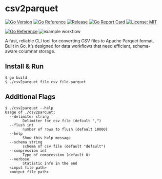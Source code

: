 # csv2parquet

[![Go Version](https://img.shields.io/badge/go-1.21+-blue?logo=go)](https://golang.org/)
[![Go Reference](https://pkg.go.dev/badge/github.com/dbunt1tled/parquet2csv.svg)](https://pkg.go.dev/github.com/dbunt1tled/parquet2csv)
[![Release](https://img.shields.io/github/v/release/dbunt1tled/parquet2csv)](https://github.com/dbunt1tled/github-unfollow/releases)
[![Go Report Card](https://goreportcard.com/badge/github.com/dbunt1tled/parquet2csv)](https://goreportcard.com/report/github.com/dbunt1tled/parquet2csv)
[![License: MIT](https://img.shields.io/badge/License-MIT-yellow.svg)](https://opensource.org/licenses/MIT)

[![Go Reference](https://pkg.go.dev/badge/golang.org/x/example.svg)](https://pkg.go.dev/golang.org/x/example) ![example workflow](https://github.com/dbunt1tled/parquet2csv/actions/workflows/build.yml/badge.svg)

A fast, reliable CLI tool for converting CSV files to Apache Parquet format. Built in Go, it’s designed for data workflows that need efficient, schema-aware columnar storage.

## Install & Run

```
$ go build
$ ./csv2parquet file.csv file.parquet
```

## Additional Flags

```
$ ./csv2parquet --help
Usage of ./csv2parquet:
  --delimiter string
        Delimiter for csv file (default ",")
  --flush int
        number of rows to flush (default 10000)
  --help
        Show this help message
  --schema string
        schema of csv file (default "default")
  --compression int
        Type of compression (default 0)
  --verbose
        Statistic info in the end
  <input file path>
  <output file path>
```